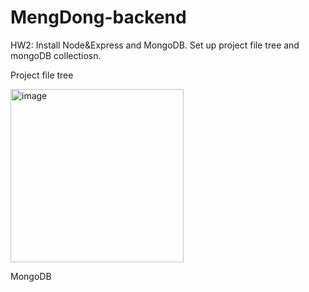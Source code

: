 # MengDong-backend

HW2: Install Node&Express and MongoDB. Set up project file tree and mongoDB collectiosn.

Project file tree

<img width="277" alt="image" src="https://user-images.githubusercontent.com/97571708/194184615-ea18bb76-15e4-42ff-9f23-558b29b70fd9.png">

MongoDB


